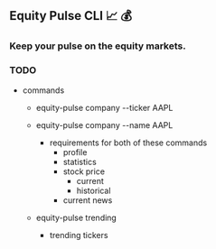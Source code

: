 ## Equity Pulse CLI 📈 💰 

### Keep your pulse on the equity markets.


### TODO 
  - commands
    - equity-pulse company --ticker AAPL 
    - equity-pulse company --name AAPL 
      - requirements for both of these commands 
        - profile 
        - statistics 
        - stock price 
          - current 
          - historical 
        - current news 
     
    - equity-pulse trending
      - trending tickers 
